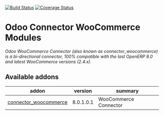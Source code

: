 [![Build Status](https://travis-ci.org/OCA/connector-woocommerce.svg?branch=8.0)](https://travis-ci.org/OCA/connector-woocommerce)
[![Coverage Status](https://coveralls.io/repos/OCA/connector-woocommerce/badge.svg?branch=8.0&service=github)](https://coveralls.io/github/OCA/connector-woocommerce?branch=8.0)

Odoo Connector WooCommerce Modules
===================================
*Odoo WooCommerce Connector (also known as connector_woocommerce) is a bi-directional connector, 100% compatible with the last OpenERP 8.0 and latest WooCommerce versions (2.4.x).*

[//]: # (addons)

Available addons
----------------
addon | version | summary
--- | --- | ---
[connector_woocommerce](connector_woocommerce/) | 8.0.1.0.1 | WooCommerce Connector

[//]: # (end addons)

